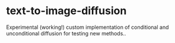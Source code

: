 # text-to-image-diffusion
Experimental (working!) custom implementation of conditional and unconditional diffusion for testing new methods..

